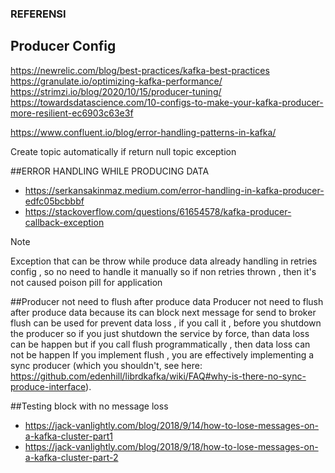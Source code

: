 ### REFERENSI ###


## Producer Config
https://newrelic.com/blog/best-practices/kafka-best-practices
https://granulate.io/optimizing-kafka-performance/
https://strimzi.io/blog/2020/10/15/producer-tuning/
https://towardsdatascience.com/10-configs-to-make-your-kafka-producer-more-resilient-ec6903c63e3f

https://www.confluent.io/blog/error-handling-patterns-in-kafka/

Create topic automatically  if return null topic exception

##ERROR HANDLING WHILE PRODUCING DATA
* https://serkansakinmaz.medium.com/error-handling-in-kafka-producer-edfc05bcbbbf
* https://stackoverflow.com/questions/61654578/kafka-producer-callback-exception

Note

Exception that can be throw while produce data already handling in retries config , so no need to handle it manually
so if non retries thrown , then it's not caused poison pill for application

##Producer not need to flush after produce data
Producer not need to flush after produce data because its can block next message for send to broker
flush can be used for prevent data loss , if you call it , before you shutdown the producer
so if you just shutdown the service by force, than data loss can be happen
but if you call flush programmatically , then data loss can not be happen
If you implement flush , you are effectively implementing a sync producer
(which you shouldn't, see here: https://github.com/edenhill/librdkafka/wiki/FAQ#why-is-there-no-sync-produce-interface).

##Testing block with no message loss
* https://jack-vanlightly.com/blog/2018/9/14/how-to-lose-messages-on-a-kafka-cluster-part1
* https://jack-vanlightly.com/blog/2018/9/18/how-to-lose-messages-on-a-kafka-cluster-part-2
